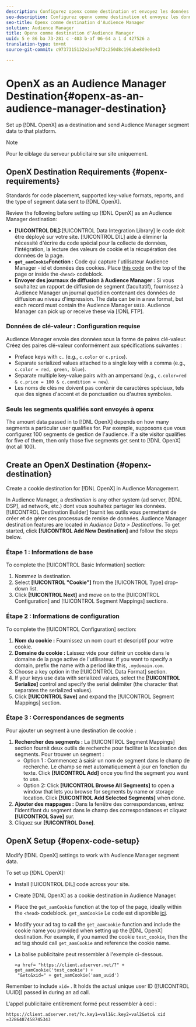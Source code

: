 ```yaml
---
description: Configurez openx comme destination et envoyez les données de segment Audience Manager à cette plateforme.
seo-description: Configurez openx comme destination et envoyez les données de segment Audience Manager à cette plateforme.
seo-title: Openx comme destination d'Audience Manager
solution: Audience Manager
title: Openx comme destination d'Audience Manager
uuid: 5 e 86 ba 73-281 c -403 b-af 06-64 a 1 d 427526 a
translation-type: tm+mt
source-git-commit: c9737315132e2ae7d72c250d8c196abe8d9e0e43

---
```



# OpenX as an Audience Manager Destination{#openx-as-an-audience-manager-destination}

Set up [!DNL OpenX] as a destination and send Audience Manager segment data to that platform.

>[!NOTE]
>
>Pour le ciblage du serveur publicitaire sur site uniquement.

## OpenX Destination Requirements {#openx-requirements}

Standards for code placement, supported key-value formats, reports, and the type of segment data sent to [!DNL OpenX].

<!-- aam-openx-requirements.xml -->

Review the following before setting up [!DNL OpenX] as an Audience Manager destination:

* **[!UICONTROL DIL]:**[!UICONTROL Data Integration Library] le code doit être déployé sur votre site. [!UICONTROL DIL] aide à éliminer la nécessité d'écrire du code spécial pour la collecte de données, l'intégration, la lecture des valeurs de cookie et la récupération des données de la page.
* **`get_aamCookie`Fonction :** Code qui capture l'utilisateur Audience Manager - id et données des cookies. Place [this code](../../features/destinations/get-aam-cookie-code.md) on the top of the page or inside the `<head>` codeblock.
* **Envoyer des journaux de diffusion à Audience Manager :** Si vous souhaitez un rapport de diffusion de segment (facultatif), fournissez à Audience Manager un journal quotidien contenant des données de diffusion au niveau d'impression. The data can be in a raw format, but each record must contain the Audience Manager `UUID`. Audience Manager can pick up or receive these via [!DNL FTP].

### Données de clé-valeur : Configuration requise

Audience Manager envoie des données sous la forme de paires clé-valeur. Créez des paires clé-valeur conformément aux spécifications suivantes :

* Preface keys with `c.` (e.g., `c.color` or `c.price`).
* Separate serialized values attached to a single key with a comma (e.g., `c.color = red, green, blue`).
* Separate multiple key-value pairs with an ampersand (e.g., `c.color=red & c.price = 100 & c.condition = new`).
* Les noms de clés ne doivent pas contenir de caractères spéciaux, tels que des signes d'accent et de ponctuation ou d'autres symboles.

### Seuls les segments qualifiés sont envoyés à openx

The amount data passed in to [!DNL OpenX] depends on how many segments a particular user qualifies for. Par exemple, supposons que vous configurez 100 segments de gestion de l'audience. If a site visitor qualifies for five of them, then only those five segments get sent to [!DNL OpenX] (not all 100).

## Create an OpenX Destination {#openx-destination}

Create a cookie destination for [!DNL OpenX] in Audience Management.

<!-- aam-openx-destination.xml -->

In Audience Manager, a *destination* is any other system (ad server, [!DNL DSP], ad network, etc.) dont vous souhaitez partager les données. [!UICONTROL Destination Builder] fournit les outils vous permettant de créer et de gérer ces processus de remise de données. Audience Manager destination features are located in *Audience Data &gt; Destinations*. To get started, click **[!UICONTROL Add New Destination]** and follow the steps below.

### Étape 1 : Informations de base

To complete the [!UICONTROL Basic Information] section:

1. Nommez la destination.
1. Select **[!UICONTROL "Cookie"]** from the [!UICONTROL Type] drop-down list.
1. Click **[!UICONTROL Next]** and move on to the [!UICONTROL Configuration] and [!UICONTROL Segment Mappings] sections.

### Étape 2 : Informations de configuration

To complete the [!UICONTROL Configuration] section:

1. **Nom du cookie :** Fournissez un nom court et descriptif pour votre cookie.
1. **Domaine du cookie :** Laissez vide pour définir un cookie dans le domaine de la page active de l'utilisateur. If you want to specify a domain, prefix the name with a period like this, `.mydomain.com`.
1. Choose a key option in the [!UICONTROL Data Format] section.
1. If your keys use data with serialized values, select the **[!UICONTROL Serialize]** control and specify the serial delimiter (the character that separates the serialized values).
1. Click **[!UICONTROL Save]** and expand the [!UICONTROL Segment Mappings] section.

### Étape 3 : Correspondances de segments

Pour ajouter un segment à une destination de cookie :

1. **Rechercher des segments :** La [!UICONTROL Segment Mappings] section fournit deux outils de recherche pour faciliter la localisation des segments. Pour trouver un segment :
   * Option 1 : Commencez à saisir un nom de segment dans le champ de recherche. Le champ se met automatiquement à jour en fonction du texte. Click **[!UICONTROL Add]** once you find the segment you want to use.
   * Option 2: Click **[!UICONTROL Browse All Segments]** to open a window that lets you browse for segments by name or storage location. Click **[!UICONTROL Add Selected Segments]** when done.
1. **Ajouter des mappages :** Dans la fenêtre des correspondances, entrez l'identifiant du segment dans le champ des correspondances et cliquez **[!UICONTROL Save]** sur.
1. Cliquez sur **[!UICONTROL Done]**.

## OpenX Setup {#openx-code-setup}

Modify [!DNL OpenX] settings to work with Audience Manager segment data.

<!-- aam-openx-code.xml -->

To set up [!DNL OpenX]:

* Install [!UICONTROL DIL] code across your site.
* Create [!DNL OpenX] as a cookie destination in Audience Manager.
* Place the `get_aamCookie` function at the top of the page, ideally within the `<head>` codeblock. `get_aamCookie` Le code est disponible [ici](../../features/destinations/get-aam-cookie-code.md).
* Modify your ad tag to call the `get_aamCookie` function and include the cookie name you provided when setting up the [!DNL OpenX] destination. For example, if you named the cookie `test_cookie`, then the ad tag should call `get_aamCookie` and reference the cookie name.
* La balise publicitaire peut ressembler à l'exemple ci-dessous.

   ```
   <a href= "https://client.adserver.net/?" + get_aamCookie('test_cookie') +
    "&etc&xid=" + get_aamCookie('aam_uuid')
   ```

Remember to include `xid=` . It holds the actual unique user ID ([!UICONTROL UUID]) passed in during an ad call.

L'appel publicitaire entièrement formé peut ressembler à ceci :

```
https://client.adserver.net/?c.key1=val1&c.key2=val2&etc& xid =3286487458745343
```
